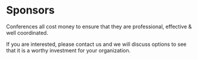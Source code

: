 # Sponsors

Conferences all cost money to ensure that they are professional, effective & well coordinated.

If you are interested, please contact us and we will discuss options to see that it is a worthy investment for your organization.

